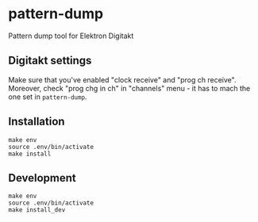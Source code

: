 # pattern-dump
Pattern dump tool for Elektron Digitakt

## Digitakt settings
Make sure that you've enabled "clock receive" and "prog ch receive". Moreover, check "prog chg in ch" in "channels" menu - it has to mach the one set in `pattern-dump`.

## Installation
```
make env
source .env/bin/activate
make install
```

## Development
```
make env
source .env/bin/activate
make install_dev
```
